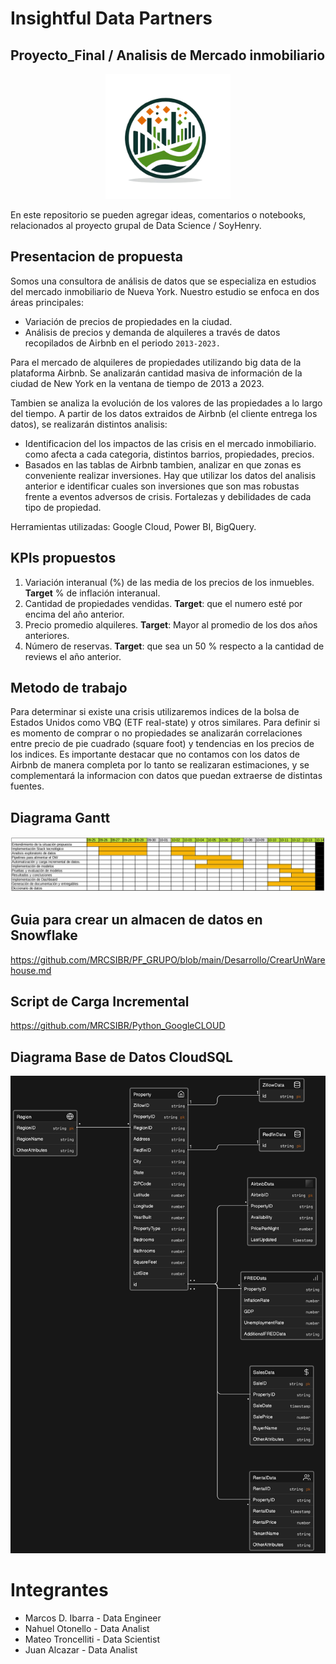 #  Insightful Data Partners
## Proyecto_Final / Analisis de Mercado inmobiliario



<p align="center">
  <img src="src/Logo.png" alt="Logo" width="200">
</p>
En este repositorio se pueden agregar ideas, comentarios o notebooks, relacionados
al proyecto grupal de Data Science / SoyHenry.


## Presentacion de propuesta
Somos una consultora de análisis de datos que se especializa en estudios del mercado inmobiliario de Nueva York. 
Nuestro estudio se enfoca en dos áreas principales:

* Variación de precios de propiedades en la ciudad.
* Análisis de precios y demanda de alquileres a través de datos recopilados de Airbnb en el periodo `2013-2023.`

Para el mercado de alquileres de propiedades utilizando big data de la plataforma Airbnb. Se analizarán cantidad masiva de información de la ciudad de New York en la ventana de tiempo de 2013 a 2023.

Tambien se analiza la evolución de los valores de las propiedades a lo largo del tiempo.
A partir de los datos extraidos de Airbnb (el cliente entrega los datos), se realizarán distintos analisis:
* Identificacion del los impactos de las crisis en el mercado inmobiliario. como afecta a cada categoria, distintos barrios, propiedades, precios.
* Basados en las tablas de Airbnb tambien, analizar en que zonas es conveniente realizar inversiones. Hay que utilizar los datos del analisis anterior e identificar cuales son inversiones que son mas robustas frente a eventos adversos de crisis. Fortalezas y debilidades de cada tipo de propiedad.

Herramientas utilizadas: Google Cloud, Power BI, BigQuery.

## KPIs propuestos

1. Variación interanual (%) de las media de los precios de los inmuebles. **Target** % de inflación interanual.
2. Cantidad de propiedades vendidas. **Target**: que el numero esté por encima del año anterior.
3. Precio promedio alquileres. **Target**: Mayor al promedio de los dos años anteriores.
4. Número de reservas. **Target**: que sea un 50 % respecto a la cantidad de reviews el año anterior.

## Metodo de trabajo

Para determinar si existe una crisis utilizaremos indices de la bolsa de Estados Unidos como VBQ (ETF real-state) y otros similares.
Para definir si es momento de comprar o no propiedades se analizarán correlaciones entre precio de pie cuadrado (square foot) y tendencias en los precios de los indices. Es importante destacar que no contamos con los datos de Airbnb de manera completa por lo tanto se realizaran estimaciones, y se complementará la informacion con datos que puedan extraerse de distintas fuentes. 

## Diagrama Gantt

![Gantt chart for proyecto](src/Gantt_proyecto.png)

## Guia para crear un almacen de datos en Snowflake

https://github.com/MRCSIBR/PF_GRUPO/blob/main/Desarrollo/CrearUnWarehouse.md

## Script de Carga Incremental

https://github.com/MRCSIBR/Python_GoogleCLOUD

## Diagrama Base de Datos CloudSQL

<img src="src/CloudSQL_DB.png">

# Integrantes

+ Marcos D. Ibarra  - Data Engineer
+ Nahuel Otonello - Data Analist
+ Mateo Troncelliti - Data Scientist
+ Juan Alcazar - Data Analist

